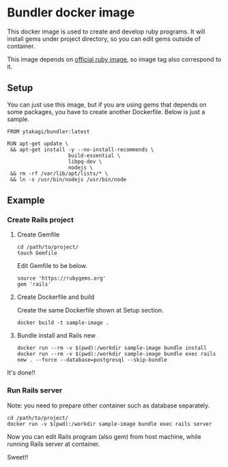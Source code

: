 # Bundler docker image
This docker image is used to create and develop ruby programs.
It will install gems under project directory, so you can edit gems outside of container.

This image depends on [official ruby image](https://hub.docker.com/_/ruby/), so image tag also correspond to it.

## Setup
You can just use this image, but if you are using gems that depends on some packages,
you have to create another Dockerfile. Below is just a sample.

```
FROM ytakagi/bundler:latest

RUN apt-get update \
 && apt-get install -y --no-install-recommends \
                    build-essential \
                    libpq-dev \
                    nodejs \
 && rm -rf /var/lib/apt/lists/* \
 && ln -s /usr/bin/nodejs /usr/bin/node
```

## Example

### Create Rails project

1. Create Gemfile

    ``` shellsession
    cd /path/to/project/
    touch Gemfile
    ```

    Edit Gemfile to be below.

    ``` Gemfile
    source 'https://rubygems.org'
    gem 'rails'
    ```

2. Create Dockerfile and build

    Create the same Dockerfile shown at Setup section.

    ```
    docker build -t sample-image .
    ```

3. Bundle install and Rails new

    ``` shellsession
    docker run --rm -v $(pwd):/workdir sample-image bundle install
    docker run --rm -v $(pwd):/workdir sample-image bundle exec rails new . --force --database=postgresql --skip-bundle
    ```

It's done!!

### Run Rails server
Note: you need to prepare other container such as database separately.

``` shellsession
cd /path/to/project/
docker run -v $(pwd):/workdir sample-image bundle exec rails server
```

Now you can edit Rails program (also gem) from host machine, while running Rails server at container.

Sweet!!
